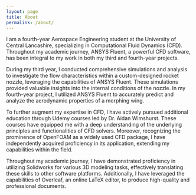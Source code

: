 ```yaml
---
layout: page
title: About
permalink: /about/
---
```


I am a fourth-year Aerospace Engineering student at the University of Central Lancashire, specializing in Computational Fluid Dynamics (CFD). Throughout my academic journey, ANSYS Fluent, a powerful CFD software, has been integral to my work in both my third and fourth-year projects.

During my third year, I conducted comprehensive simulations and analysis to investigate the flow characteristics within a custom-designed rocket nozzle, leveraging the capabilities of ANSYS Fluent. These simulations provided valuable insights into the internal conditions of the nozzle. In my fourth-year project, I utilized ANSYS Fluent to accurately predict and analyze the aerodynamic properties of a morphing wing.

To further augment my expertise in CFD, I have actively pursued additional education through Udemy courses led by Dr. Aidan Wimshurst. These courses have equipped me with a deep understanding of the underlying principles and functionalities of CFD solvers. Moreover, recognizing the prominence of OpenFOAM as a widely used CFD package, I have independently acquired proficiency in its application, extending my capabilities within the field.

Throughout my academic journey, I have demonstrated proficiency in utilizing Solidworks for various 3D modeling tasks, effectively translating these skills to other software platforms. Additionally, I have leveraged the capabilities of Overleaf, an online LaTeX editor, to produce high-quality and professional documents.